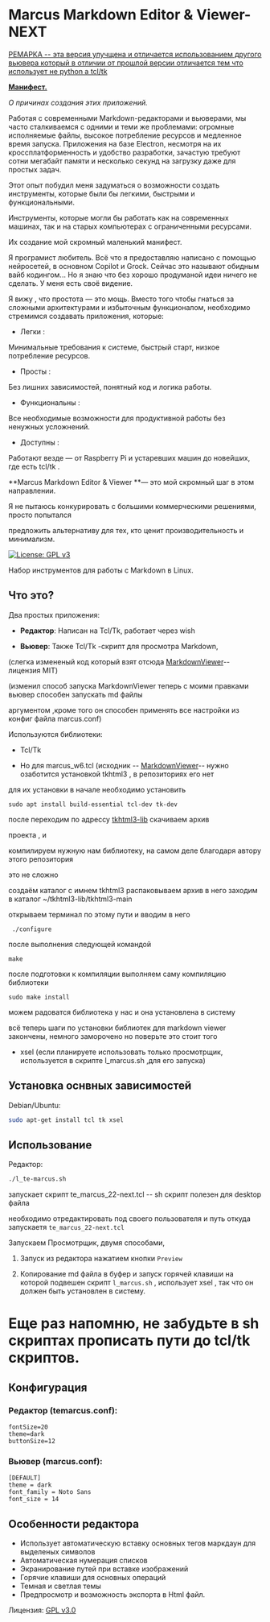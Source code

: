 # Marcus Markdown Editor & Viewer-NEXT
<u> РЕМАРКА -- эта версия улучщена и отличается использованием другого вьювера который в отличии от прошлой версии отличается тем что использует не python а tcl/tk</u>

**<u>Манифест.</u>**

*О  причинах создания этих приложений.*

Работая с современными Markdown-редакторами и вьюверами, мы часто сталкиваемся с одними и теми же проблемами: огромные исполняемые файлы, высокое потребление ресурсов и медленное время запуска. Приложения на базе Electron, несмотря на их кроссплатформенность и удобство разработки, зачастую требуют сотни мегабайт памяти и несколько секунд на загрузку даже для простых задач.

Этот опыт побудил меня задуматься о возможности создать инструменты, которые были бы легкими, быстрыми и функциональными.

 Инструменты, которые могли бы работать как на современных машинах, так и на старых компьютерах с ограниченными ресурсами.

Их создание мой скромный маленький манифест.

Я програмист любитель. Всё что я предоставляю написано с помощью нейросетей, в основном Copilot и Grock. Сейчас это называют обидным вайб кодингом... Но я знаю что без хорошо продуманой идеи ничего 
не сделать. У меня есть своё видение. 

Я вижу , что простота — это мощь. 
Вместо того чтобы гнаться за сложными архитектурами и избыточным функционалом, необходимо стремимся создавать приложения, которые:

- Легки : 

Минимальные требования к системе, быстрый старт, низкое потребление ресурсов.

- Просты : 

Без лишних зависимостей, понятный код и логика работы.

- Функциональны :

 Все необходимые возможности для продуктивной работы без ненужных усложнений.

- Доступны : 

Работают везде — от Raspberry Pi и устаревших машин до новейших, где есть tcl/tk .

**Marcus Markdown Editor & Viewer **— это мой скромный шаг в этом направлении. 

Я не пытаюсь конкурировать с большими коммерческими решениями, просто попытался 

предложить альтернативу для тех, кто ценит производительность и минимализм.

[![License: GPL v3](https://img.shields.io/badge/License-GPLv3-blue.svg)](https://www.gnu.org/licenses/gpl-3.0)

Набор инструментов для работы с Markdown в Linux.

## Что это?

Два простых приложения:

- **Редактор**: Написан на Tcl/Tk, работает через wish

- **Вьювер**: Также Tcl/Tk -скрипт для просмотра Markdown, 

(слегка измененый код который взят отсюда  [MarkdownViewer](https://github.com/ray2501/MarkdownViewer )--лицензия MIT)

(изменил способ запуска MarkdownViewer теперь с моими правками вьювер способен запускать md файлы
  
аргументом ,кроме того он способен применять все настройки из конфиг файла marcus.conf)

Используются  библиотеки:

- Tcl/Tk

-  Но для marcus_w6.tcl (исходник -- [MarkdownViewer](https://github.com/ray2501/MarkdownViewer )-- нужно озаботится установкой tkhtml3 , в репозиториях его нет

для их установки в начале необходимо установить 

`sudo apt install build-essential tcl-dev tk-dev`

после переходим по адрессу [tkhtml3-lib](https://github.com/olebole/tkhtml3/tree/main) скачиваем архив

 проекта , и  

компилируем нужную нам библиотеку, на самом деле благодаря автору этого репозитория

 это не сложно

создаём каталог с имнем tkhtml3 распаковываем архив в него заходим в каталог ~/tkhtml3-lib/tkhtml3-main

открываем терминал по этому пути и вводим в него

```
 ./configure
```
после выполнения следующей командой 

```
make
```
после подготовки к компиляции выполняем саму компиляцию библиотеки

```
sudo make install
```

можем радоватся библиотека у нас и она установлена в систему


всё теперь шаги по установки библиотек для markdown viewer закончены, немного заморочено но поверьте это стоит того

- xsel (если планируете использовать только просмотрщик, используется в скрипте l_marcus.sh ,для его запуска)

## Установка оснвных зависимостей

Debian/Ubuntu:
```bash
sudo apt-get install tcl tk xsel
```

## Использование

Редактор:
```bash
./l_te-marcus.sh 
```
запускает скрипт te_marcus_22-next.tcl -- sh скрипт полезен для desktop файла

необходимо отредактировать под своего пользователя и путь откуда запускаетя `te_marcus_22-next.tcl`

Запускаем Просмотрщик, двумя способами, 

1.  Запуск из редактора нажатием кнопки `Preview`

2.  Копирование md файла в буфер и запуск горячей клавиши на которой подвешен скрипт `l_marcus.sh` , использует
xsel , так что он должен быть установлен в систему.

# Еще раз напомню, не забудьте в sh скриптах прописать пути до  tcl/tk  скриптов.

## Конфигурация

### Редактор (temarcus.conf):
```
fontSize=20
theme=dark
buttonSize=12

```

### Вьювер (marcus.conf):
```
[DEFAULT]
theme = dark
font_family = Noto Sans
font_size = 14
```

## Особенности редактора
- Использует автоматическую вставку основных тегов маркдаун для выделеных символов
- Автоматическая нумерация списков
- Экранирование путей при вставке изображений
- Горячие клавиши для основных операций
- Темная и светлая темы
- Предпросмотр и возможность экспорта в Html файл.

Лицензия: [GPL v3.0](https://www.gnu.org/licenses/gpl-3.0.html)
